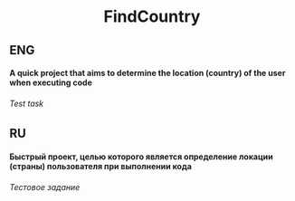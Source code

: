 <h1 align="center">FindCountry</h1>

<h2>ENG</h2>
<h4>A quick project that aims to determine the location (country) of the user when executing code</h4> 
<h6>Test task</h6>

<h2>RU</h2>
<h4>Быстрый проект, целью которого является определение локации (страны) пользователя при выполнении кода</h4>
<h6>Тестовое задание</h6>
